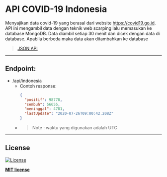 # API COVID-19 Indonesia

Menyajikan data covid-19 yang berasal dari website https://covid19.go.id. API ini mengambil data dengan teknik web scarping lalu memasukan ke database MongoDB. Data diambil setiap 30 menit dan dicek dengan data di database. Apabila berbeda maka data akan ditambahkan ke database <br>

><a href="https://apicovid19indonesia.herokuapp.com/">JSON API</a>
---
## Endpoint:
* /api/indonesia
  - Contoh response:
      ```json
      {
        "positif": 98778,
        "sembuh": 56655,
        "meninggal": 4781,
        "lastUpdate": "2020-07-26T09:00:42.208Z"
      }
      ```
  - >Note : waktu yang digunakan adalah UTC
---
## License

[![License](http://img.shields.io/:license-mit-blue.svg?style=flat-square)](http://badges.mit-license.org)

**[MIT license](http://opensource.org/licenses/mit-license.php)**

